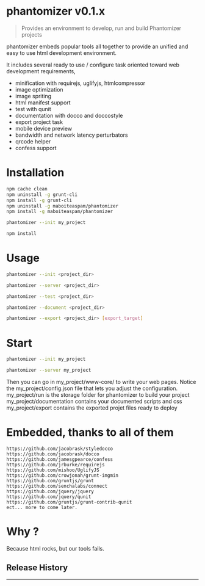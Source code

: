 # phantomizer v0.1.x

> Provides an environment to develop, run and build Phantomizer projects

phantomizer embeds popular tools all together
to provide an unified and easy to use html development environment.

It includes several ready to use / configure task oriented toward web development requirements,
- minification with requirejs, uglifyjs, htmlcompressor
- image optimization
- image spriting
- html manifest support
- test with qunit
- documentation with docco and doccostyle
- export project task
- mobile device preview
- bandwidth and network latency perturbators
- qrcode helper
- confess support

# Installation
```bash
npm cache clean
npm uninstall -g grunt-cli
npm install -g grunt-cli
npm uninstall -g maboiteaspam/phantomizer
npm install -g maboiteaspam/phantomizer

phantomizer --init my_project

npm install
```

# Usage
```bash
phantomizer --init <project_dir>

phantomizer --server <project_dir>

phantomizer --test <project_dir>

phantomizer --document <project_dir>

phantomizer --export <project_dir> [export_target]
```

# Start
```bash
phantomizer --init my_project

phantomizer --server my_project
```
Then you can go in my_project/www-core/ to write your web pages.
Notice the my_project/config.json file that lets you adjust the configuration.
my_project/run is the storage folder for phantomizer to build your project
my_project/documentation contains your documented scripts and css
my_project/export contains the exported projet files ready to deploy


# Embedded, thanks to all of them

    https://github.com/jacobrask/styledocco
    https://github.com/jacobrask/docco
    https://github.com/jamesgpearce/confess
    https://github.com/jrburke/requirejs
    https://github.com/mishoo/UglifyJS
    https://github.com/crowjonah/grunt-imgmin
    https://github.com/gruntjs/grunt
    https://github.com/senchalabs/connect
    https://github.com/jquery/jquery
    https://github.com/jquery/qunit
    https://github.com/gruntjs/grunt-contrib-qunit
    ect... more to come later.

# Why ?

Because html rocks, but our tools fails.

## Release History


---

